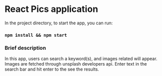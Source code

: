 # React Pics application

In the project directory, to start the app, you can run:

### `npm install && npm start`

### Brief description 

In this app, users can search a keyword(s), and images related will appear. Images are fetched through unsplash developers api. Enter text in the search bar and hit enter to the see the results.
